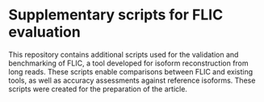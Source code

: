 # Supplementary scripts for FLIC evaluation

This repository contains additional scripts used for the validation and benchmarking of FLIC, a tool developed for isoform reconstruction from long reads. These scripts enable comparisons between FLIC and existing tools, as well as accuracy assessments against reference isoforms. These scripts were created for the preparation of the article.